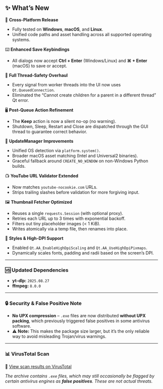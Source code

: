 ## ✨ What’s New

🚀 **Cross-Platform Release**  
   - Fully tested on **Windows**, **macOS**, and **Linux**.  
   - Unified code paths and asset handling across all supported operating systems.  

⌨️ **Enhanced Save Keybindings**  
   - All dialogs now accept **Ctrl + Enter** (Windows/Linux) and **⌘ + Enter** (macOS) to save or accept.  

🧵 **Full Thread‐Safety Overhaul**  
   - Every signal from worker threads into the UI now uses `Qt.QueuedConnection`.  
   - Eliminated the “Cannot create children for a parent in a different thread” Qt error.  

🖥️ **Post-Queue Action Refinement**  
   - The **Keep** action is now a silent no-op (no warning).  
   - Shutdown, Sleep, Restart and Close are dispatched through the GUI thread to guarantee correct behavior.  

🔄 **UpdateManager Improvements**  
   - Unified OS detection via `platform.system()`.  
   - Broader macOS asset matching (Intel and Universal2 binaries).  
   - Graceful fallback around `CREATE_NO_WINDOW` on non-Windows Python builds.  

📺 **YouTube URL Validator Extended**  
   - Now matches `youtube-nocookie.com` URLs.  
   - Strips trailing slashes before validation for more forgiving input.  

🖼️ **Thumbnail Fetcher Optimized**  
   - Reuses a single `requests.Session` (with optional proxy).  
   - Retries each URL up to 3 times with exponential backoff.  
   - Filters out tiny placeholder images (< 1 KiB).  
   - Writes atomically via a temp file, then renames into place.  

🎨 **Styles & High-DPI Support**  
   - Enabled `Qt.AA_EnableHighDpiScaling` and `Qt.AA_UseHighDpiPixmaps`.  
   - Dynamically scales fonts, padding and radii based on the screen’s DPI.    

---

### 🆚 Updated Dependencies
- **yt-dlp:** `2025.08.27`  
- **ffmpeg:** `8.0.0`  

---

### 🔒 Security & False Positive Note
- **No UPX compression** – `.exe` files are now distributed **without UPX packing**, which previously triggered false positives in some antivirus software.  
- ⚠️ **Note:** This makes the package size larger, but it’s the only reliable way to avoid misleading Trojan/virus warnings.  

---

### 📊 VirusTotal Scan
🔗 [View scan results on VirusTotal](https://www.virustotal.com/gui/url/a9c0b6b0a56940f6d8f2b38bfb6379d259c97ee3b794d62b985f8f221ff0e00a)  

_The archive contains `.exe` files, which may still occasionally be flagged by certain antivirus engines as **false positives**. These are not actual threats._
